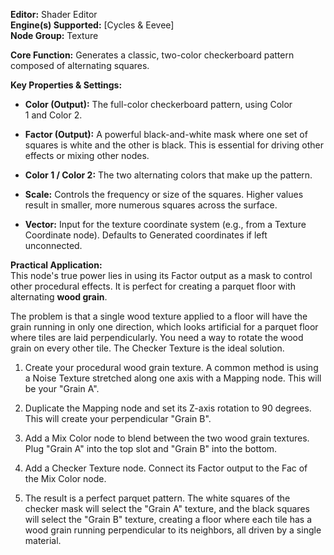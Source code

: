 **Editor:** Shader Editor  
**Engine(s) Supported:** [Cycles & Eevee]  
**Node Group:** Texture

**Core Function:** Generates a classic, two-color checkerboard pattern composed of alternating squares.

**Key Properties & Settings:**

- **Color (Output):** The full-color checkerboard pattern, using Color 1 and Color 2.
    
- **Factor (Output):** A powerful black-and-white mask where one set of squares is white and the other is black. This is essential for driving other effects or mixing other nodes.
    
- **Color 1 / Color 2:** The two alternating colors that make up the pattern.
    
- **Scale:** Controls the frequency or size of the squares. Higher values result in smaller, more numerous squares across the surface.
    
- **Vector:** Input for the texture coordinate system (e.g., from a Texture Coordinate node). Defaults to Generated coordinates if left unconnected.
    

**Practical Application:**  
This node's true power lies in using its Factor output as a mask to control other procedural effects. It is perfect for creating a parquet floor with alternating **wood grain**.

The problem is that a single wood texture applied to a floor will have the grain running in only one direction, which looks artificial for a parquet floor where tiles are laid perpendicularly. You need a way to rotate the wood grain on every other tile. The Checker Texture is the ideal solution.

1. Create your procedural wood grain texture. A common method is using a Noise Texture stretched along one axis with a Mapping node. This will be your "Grain A".
    
2. Duplicate the Mapping node and set its Z-axis rotation to 90 degrees. This will create your perpendicular "Grain B".
    
3. Add a Mix Color node to blend between the two wood grain textures. Plug "Grain A" into the top slot and "Grain B" into the bottom.
    
4. Add a Checker Texture node. Connect its Factor output to the Fac of the Mix Color node.
    
5. The result is a perfect parquet pattern. The white squares of the checker mask will select the "Grain A" texture, and the black squares will select the "Grain B" texture, creating a floor where each tile has a wood grain running perpendicular to its neighbors, all driven by a single material.